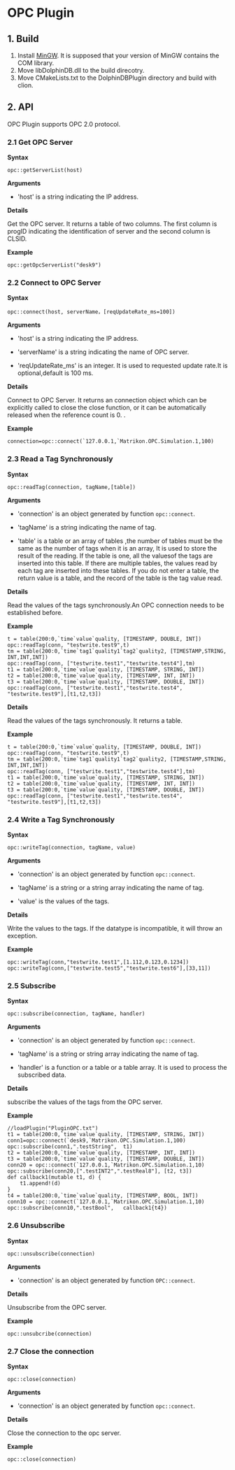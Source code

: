# OPC Plugin

## 1. Build

1. Install [MinGW](http://www.mingw.org/). It is supposed that your version of MinGW contains the COM library.
2. Move libDolphinDB.dll to the build direcotry.
3. Move CMakeLists.txt to the DolphinDBPlugin directory and build with clion.

## 2. API 

OPC Plugin supports OPC 2.0 protocol.

### 2.1 Get OPC Server

**Syntax**

```
opc::getServerList(host)
```

**Arguments**

- 'host' is a string indicating the IP address.

**Details**

Get the OPC server. It returns a table of two columns. The first column is progID indicating the identification of server and the second column is CLSID.

**Example**
```
opc::getOpcServerList("desk9")
```

### 2.2 Connect to OPC Server

**Syntax**

```
opc::connect(host, serverName，[reqUpdateRate_ms=100])
```

**Arguments**

- 'host' is a string indicating the IP address.

- 'serverName' is a string indicating the name of OPC server.

- 'reqUpdateRate_ms' is an integer. It is used to requested update rate.It is optional,default is 100 ms.

**Details**

Connect to OPC Server. It returns an connection object which can be explicitly called to close the close function, or it can be automatically released when the reference count is 0. .

**Example**

```
connection=opc::connect(`127.0.0.1,`Matrikon.OPC.Simulation.1,100)
```

### 2.3 Read a Tag Synchronously

**Syntax**

```
opc::readTag(connection, tagName,[table])
```

**Arguments**

- 'connection' is an object generated by function `opc::connect`.

- 'tagName' is a string indicating the name of tag.
- 'table' is a table or an array of tables ,the number of tables must be the same as the number of tags when it is an array, It is used to store the result of the reading. If the table is one, all the values ​​of the tags are inserted into this table. If there are multiple tables, the values ​​read by each tag are inserted into these tables. If you do not enter a table, the return value is a table, and the record of the table is the tag value read.

**Details**

Read the values of the tags synchronously.An OPC connection needs to be established before.

**Example**

```
t = table(200:0,`time`value`quality, [TIMESTAMP, DOUBLE, INT])
opc::readTag(conn, "testwrite.test9",t)
tm = table(200:0,`time`tag1`quality1`tag2`quality2, [TIMESTAMP,STRING, INT,INT,INT])
opc::readTag(conn, ["testwrite.test1","testwrite.test4"],tm) 
t1 = table(200:0,`time`value`quality, [TIMESTAMP, STRING, INT])
t2 = table(200:0,`time`value`quality, [TIMESTAMP, INT, INT])
t3 = table(200:0,`time`value`quality, [TIMESTAMP, DOUBLE, INT])
opc::readTag(conn, ["testwrite.test1","testwrite.test4", "testwrite.test9"],[t1,t2,t3]) 
```

**Details**

Read the values of the tags synchronously. It returns a table.

**Example**

```
t = table(200:0,`time`value`quality, [TIMESTAMP, DOUBLE, INT])
opc::readTag(conn, "testwrite.test9",t)
tm = table(200:0,`time`tag1`quality1`tag2`quality2, [TIMESTAMP,STRING, INT,INT,INT])
opc::readTag(conn, ["testwrite.test1","testwrite.test4"],tm) 
t1 = table(200:0,`time`value`quality, [TIMESTAMP, STRING, INT])
t2 = table(200:0,`time`value`quality, [TIMESTAMP, INT, INT])
t3 = table(200:0,`time`value`quality, [TIMESTAMP, DOUBLE, INT])
opc::readTag(conn, ["testwrite.test1","testwrite.test4", "testwrite.test9"],[t1,t2,t3]) 
```

### 2.4 Write a Tag Synchronously

**Syntax**

```
opc::writeTag(connection, tagName, value)
```

**Arguments**

- 'connection' is an object generated by function `opc::connect`.

- 'tagName' is a string or a string array indicating the name of tag.

- 'value' is the values of the tags.

**Details**

Write the values to the tags. If the datatype is incompatible, it will throw an exception.

**Example**

```
opc::writeTag(conn,"testwrite.test1",[1.112,0.123,0.1234])
opc::writeTag(conn,["testwrite.test5","testwrite.test6"],[33,11])
```

### 2.5 Subscribe

**Syntax**


```
opc::subscribe(connection, tagName, handler)
```

**Arguments**

- 'connection' is an object generated by function `opc::connect`.

- 'tagName' is a string or string array indicating the name of tag.

- 'handler' is a function or a table or a table array. It is used to process the subscribed data.

**Details**

subscribe the values of the tags  from the OPC server.

**Example**

```
//loadPlugin("PluginOPC.txt")
t1 = table(200:0,`time`value`quality, [TIMESTAMP, STRING, INT])
conn1=opc::connect(`desk9,`Matrikon.OPC.Simulation.1,100)
opc::subscribe(conn1,".testString",  t1)
t2 = table(200:0,`time`value`quality, [TIMESTAMP, INT, INT])
t3 = table(200:0,`time`value`quality, [TIMESTAMP, DOUBLE, INT])
conn20 = opc::connect(`127.0.0.1,`Matrikon.OPC.Simulation.1,10)
opc::subscribe(conn20,[".testINT2",".testReal8"], [t2, t3])
def callback1(mutable t1, d) {
	t1.append!(d)
}
t4 = table(200:0,`time`value`quality, [TIMESTAMP, BOOL, INT])
conn10 = opc::connect(`127.0.0.1,`Matrikon.OPC.Simulation.1,10)
opc::subscribe(conn10,".testBool",   callback1{t4})
```

### 2.6 Unsubscribe

**Syntax**

```
opc::unsubscribe(connection)
```

**Arguments**

- 'connection' is an object generated by function `OPC::connect`.

**Details**

Unsubscribe from the OPC server.


**Example**

```
opc::unsubcribe(connection)
```

### 2.7 Close the connection

**Syntax**

```
opc::close(connection)
```

**Arguments**

- 'connection' is an object generated by function `opc::connect`.

**Details**

Close the connection to the opc server.

**Example**


```
opc::close(connection)
```

